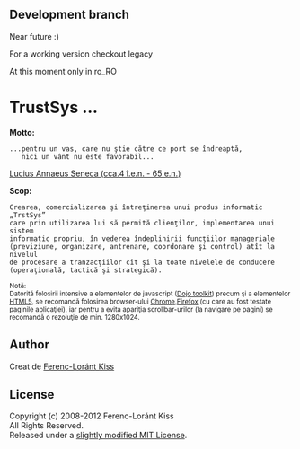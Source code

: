 ## Development branch
Near future :)

For a working version checkout legacy

At this moment only in ro_RO

# TrustSys ...

**Motto:**

    ...pentru un vas, care nu ştie către ce port se îndreaptă,
       nici un vânt nu este favorabil...
[Lucius Annaeus Seneca (cca.4 î.e.n. - 65 e.n.)][Seneca]

**Scop:**

    Crearea, comercializarea şi întreţinerea unui produs informatic „TrstSys”
    care prin utilizarea lui să permită clienţilor, implementarea unui sistem
    informatic propriu, în vederea îndeplinirii funcţiilor manageriale
    (previziune, organizare, antrenare, coordonare şi control) atît la nivelul
    de procesare a tranzacţiilor cît şi la toate nivelele de conducere
    (operaţională, tactică şi strategică).

<font style="font-size:smaller">Notă:<br>
Datorită folosirii intensive a elementelor de javascript ([Dojo toolkit]) precum şi a elementelor [HTML5], se recomandă folosirea browser-ului [Chrome],[Firefox] (cu care au fost testate paginile aplicaţiei), iar pentru a evita apariţia scrollbar-urilor (la navigare pe pagini) se recomandă o rezoluţie de min. 1280x1024.</font>

## Author
Creat de [Ferenc-Loránt Kiss][kfl62_trst]<br>

## License
Copyright (c) 2008-2012 Ferenc-Loránt Kiss<br>
All Rights Reserved.<br>
Released under a [slightly modified MIT License][license].

[kfl62_gh]: http://github.com/kfl62
[kfl62_trst]: http://kfl62.trst.ro
[Seneca]: http://ro.wikipedia.org/wiki/Seneca "Lucius Annaeus Seneca (cca.4 î.e.n. - 65 e.n.)"
[Dojo toolkit]: http://www.dojotoolkit.org/ "Dojo Toolkit - Unbeatable JavaScript Tools"
[HTML5]: http://dev.w3.org/html5/spec/Overview.html "HyperText Markup Language"
[Chrome]: http://www.google.com/chrome "Google Chrome"
[Firefox]: http://www.mozilla.com/en-US/firefox/firefox.html "Mozilla Firefox"
[license]: http://github.com/kfl62/trst_sys_sinatra/tree/master/LICENSE.md
